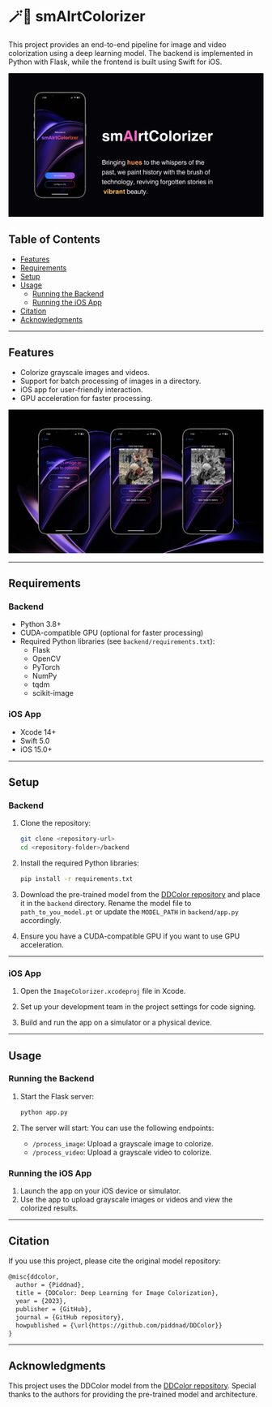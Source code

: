 # 🪄🌈 smAIrtColorizer

This project provides an end-to-end pipeline for image and video colorization using a deep learning model. The backend is implemented in Python with Flask, while the frontend is built using Swift for iOS.

![smAIrtColorizer](./showcase/smAIrtColorizer.png)

## Table of Contents
- [Features](#features)
- [Requirements](#requirements)
- [Setup](#setup)
- [Usage](#usage)
  - [Running the Backend](#running-the-backend)
  - [Running the iOS App](#running-the-ios-app)
- [Citation](#citation)
- [Acknowledgments](#acknowledgments)

---

## Features
- Colorize grayscale images and videos.
- Support for batch processing of images in a directory.
- iOS app for user-friendly interaction.
- GPU acceleration for faster processing.

![smAIrtColorizer2](./showcase/smAIrtColorizer2.png)

---

## Requirements

### Backend
- Python 3.8+
- CUDA-compatible GPU (optional for faster processing)
- Required Python libraries (see `backend/requirements.txt`):
  - Flask
  - OpenCV
  - PyTorch
  - NumPy
  - tqdm
  - scikit-image

### iOS App
- Xcode 14+
- Swift 5.0
- iOS 15.0+

---

## Setup

### Backend
1. Clone the repository:
   ```bash
   git clone <repository-url>
   cd <repository-folder>/backend

2. Install the required Python libraries:
    ```bash
    pip install -r requirements.txt

3. Download the pre-trained model from the [DDColor repository](https://github.com/piddnad/DDColor) and place it in the `backend` directory. Rename the model file to `path_to_you_model.pt` or update the `MODEL_PATH` in `backend/app.py` accordingly.

4. Ensure you have a CUDA-compatible GPU if you want to use GPU acceleration.

---

### iOS App
1. Open the `ImageColorizer.xcodeproj` file in Xcode.

2. Set up your development team in the project settings for code signing.

3. Build and run the app on a simulator or a physical device.

---

## Usage

### Running the Backend
1. Start the Flask server:
   ```bash
   python app.py
   ```

2. The server will start:
 You can use the following endpoints:
   - `/process_image`: Upload a grayscale image to colorize.
   - `/process_video`: Upload a grayscale video to colorize.

### Running the iOS App
1. Launch the app on your iOS device or simulator.
2. Use the app to upload grayscale images or videos and view the colorized results.

---

## Citation
If you use this project, please cite the original model repository:

```
@misc{ddcolor,
  author = {Piddnad},
  title = {DDColor: Deep Learning for Image Colorization},
  year = {2023},
  publisher = {GitHub},
  journal = {GitHub repository},
  howpublished = {\url{https://github.com/piddnad/DDColor}}
}
```

---

## Acknowledgments
This project uses the DDColor model from the [DDColor repository](https://github.com/piddnad/DDColor). Special thanks to the authors for providing the pre-trained model and architecture.

